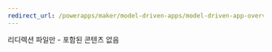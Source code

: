 ```yaml
---
redirect_url: /powerapps/maker/model-driven-apps/model-driven-app-overview
---
```

리디렉션 파일만 - 포함된 콘텐츠 없음